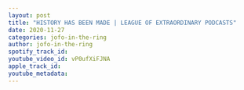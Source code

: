```yaml
---
layout: post
title: "HISTORY HAS BEEN MADE | LEAGUE OF EXTRAORDINARY PODCASTS"
date: 2020-11-27
categories: jofo-in-the-ring
author: jofo-in-the-ring
spotify_track_id: 
youtube_video_id: vP0ufXiFJNA
apple_track_id: 
youtube_metadata: 
---
```

